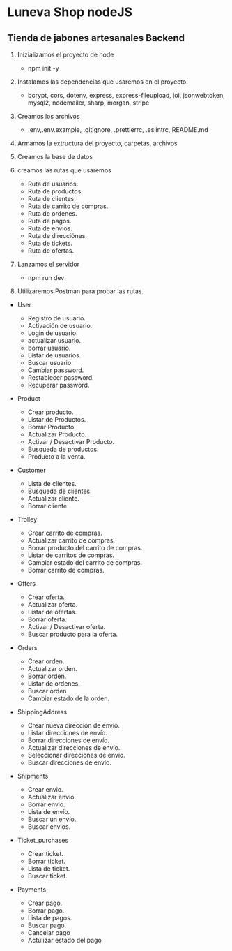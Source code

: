 # Luneva Shop nodeJS

## Tienda de jabones artesanales Backend

1. Inizializamos el proyecto de node

   - npm init -y

2. Instalamos las dependencias que usaremos en el proyecto.

   - bcrypt, cors, dotenv, express, express-fileupload, joi, jsonwebtoken, mysql2, nodemailer, sharp, morgan, stripe

3. Creamos los archivos

   - .env,.env.example, .gitignore, .prettierrc, .eslintrc, README.md

4. Armamos la extructura del proyecto, carpetas, archivos

5. Creamos la base de datos

6. creamos las rutas que usaremos

   - Ruta de usuarios.
   - Ruta de productos.
   - Ruta de clientes.
   - Ruta de carrito de compras.
   - Ruta de ordenes.
   - Ruta de pagos.
   - Ruta de envios.
   - Ruta de direcciónes.
   - Ruta de tickets.
   - Ruta de ofertas.

7. Lanzamos el servidor

   - npm run dev

8. Utilizaremos Postman para probar las rutas.

- User

  - Registro de usuario.
  - Activación de usuario.
  - Login de usuario.
  - actualizar usuario.
  - borrar usuario.
  - Listar de usuarios.
  - Buscar usuario.
  - Cambiar password.
  - Restablecer password.
  - Recuperar password.

- Product

  - Crear producto.
  - Listar de Productos.
  - Borrar Producto.
  - Actualizar Producto.
  - Activar / Desactivar Producto.
  - Busqueda de productos.
  - Producto a la venta.

- Customer

  - Lista de clientes.
  - Busqueda de clientes.
  - Actualizar cliente.
  - Borrar cliente.

- Trolley

  - Crear carrito de compras.
  - Actualizar carrito de compras.
  - Borrar producto del carrito de compras.
  - Listar de carritos de compras.
  - Cambiar estado del carrito de compras.
  - Borrar carrito de compras.

- Offers

  - Crear oferta.
  - Actualizar oferta.
  - Listar de ofertas.
  - Borrar oferta.
  - Activar / Desactivar oferta.
  - Buscar producto para la oferta.

- Orders

  - Crear orden.
  - Actualizar orden.
  - Borrar orden.
  - Listar de ordenes.
  - Buscar orden
  - Cambiar estado de la orden.

- ShippingAddress

  - Crear nueva dirección de envío.
  - Listar direcciones de envío.
  - Borrar direcciones de envío.
  - Actualizar direcciones de envío.
  - Seleccionar direcciones de envío.
  - Buscar direcciones de envío.

- Shipments

  - Crear envio.
  - Actualizar envio.
  - Borrar envio.
  - Lista de envío.
  - Buscar un envío.
  - Buscar envios.

- Ticket_purchases

  - Crear ticket.
  - Borrar ticket.
  - Lista de ticket.
  - Buscar ticket.

- Payments

  - Crear pago.
  - Borrar pago.
  - Lista de pagos.
  - Buscar pago.
  - Cancelar pago
  - Actulizar estado del pago
